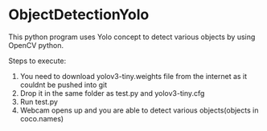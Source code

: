 # ObjectDetectionYolo

This python program uses Yolo concept to detect various objects by using OpenCV python.

Steps to execute:

1. You need to download yolov3-tiny.weights file from the internet as it couldnt be pushed into git
2. Drop it in the same folder as test.py and yolov3-tiny.cfg
3. Run test.py
4. Webcam opens up and you are able to detect various objects(objects in coco.names)
